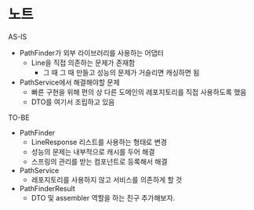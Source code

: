 # 노트

AS-IS
- PathFinder가 외부 라이브러리를 사용하는 어댑터
    - Line을 직접 의존하는 문제가 존재함
        - 그 때 그 때 만들고 성능의 문제가 거슬리면 캐싱하면 됨
- PathService에서 해결해야할 문제
    - 빠른 구현을 위해 편의 상 다른 도메인의 레포지토리를 직접 사용하도록 했음
    - DTO를 여기서 조립하고 있음
    
TO-BE
- PathFinder
    - LineResponse 리스트를 사용하는 형태로 변경
    - 성능의 문제는 내부적으로 캐시를 두어 해결
    - 스프링의 관리를 받는 컴포넌트로 등록해서 해결
- PathService
    - 레포지토리를 사용하지 않고 서비스를 의존하게 할 것
- PathFinderResult
    - DTO 및 assembler 역할을 하는 친구 추가해보자.